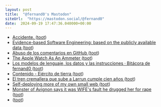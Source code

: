 ```yaml
---
layout: post
title:  "@fernand0's Mastodon"
siteUrl:  "https://mastodon.social/@fernand0"
date:  2024-09-19 17:47:36.040000+00:00
---
```

*  [Accidente. ](https://avecesunafoto.wordpress.com/2024/09/19/accidente-2) ([toot](https://mastodon.social/@fernand0/113165471320696454))
*  [Evidence-based Software Engineering: based on the publicly available data ](http://www.knosof.co.uk/ESEUR) ([toot](https://mastodon.social/@fernand0/113165321677598249))
*  [Abuso de los comentarios en GitHub ](http://fernand0.github.io//comentarios-github-abuso) ([toot](https://mastodon.social/@fernand0/113165137777126186))
*  [The Apple Watch As An Ammeter ](https://hackaday.com/2024/09/10/the-apple-watch-as-an-ammeter) ([toot](https://mastodon.social/@fernand0/113165082217790699))
*  [Los modelos de lenguaje, los datos y las instrucciones · Bitácora de fernand0 ](http://blog.elmundoesimperfecto.com/2024/09/19/datos-control-seguridad-llms) ([toot](https://mastodon.social/@fernand0/113165002687133752))
*  [Contenido - Ejército de tierra ](https://ejercito.defensa.gob.es/unidades/Zaragoza/agm/Catedra/2024/XXXI_CID.htm) ([toot](https://mastodon.social/@fernand0/113164863325651687))
*  [El tren cremallera que sube a Larrun cumple cien años ](https://www.noticiasdealava.eus/viajes/2024/09/07/tren-cremallera-sube-larrun-centenario-100-8662702.htm) ([toot](https://mastodon.social/@fernand0/113164753025153997))
*  [Self-deploying more of my own small web ](https://tzovar.as/self-deploying-services) ([toot](https://mastodon.social/@fernand0/113163911460889057))
*  [Monster of Avignon says it was WIFE's fault he drugged her for rape ](https://www.dailymail.co.uk/news/article-13829147/Monster-Avignon-says-life-ruined-rape-trial-admits-drugging-wife-perverted-strangers-abuse-unconscious-body-astonishingly-claims-happy-court-hears.htm) ([toot](https://mastodon.social/@fernand0/113163730320434478))
*  [ ](https://taquiones.net/social/victor) ([toot](https://mastodon.social/@fernand0/113163648265558933))
